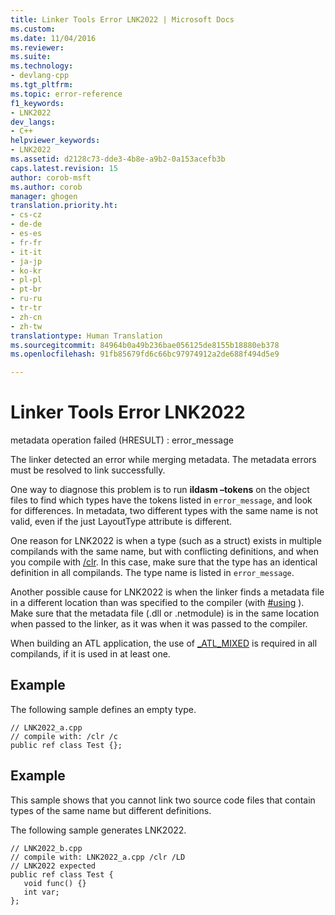 ```yaml
---
title: Linker Tools Error LNK2022 | Microsoft Docs
ms.custom: 
ms.date: 11/04/2016
ms.reviewer: 
ms.suite: 
ms.technology:
- devlang-cpp
ms.tgt_pltfrm: 
ms.topic: error-reference
f1_keywords:
- LNK2022
dev_langs:
- C++
helpviewer_keywords:
- LNK2022
ms.assetid: d2128c73-dde3-4b8e-a9b2-0a153acefb3b
caps.latest.revision: 15
author: corob-msft
ms.author: corob
manager: ghogen
translation.priority.ht:
- cs-cz
- de-de
- es-es
- fr-fr
- it-it
- ja-jp
- ko-kr
- pl-pl
- pt-br
- ru-ru
- tr-tr
- zh-cn
- zh-tw
translationtype: Human Translation
ms.sourcegitcommit: 84964b0a49b236bae056125de8155b18880eb378
ms.openlocfilehash: 91fb85679fd6c66bc97974912a2de688f494d5e9

---
```

# Linker Tools Error LNK2022
metadata operation failed (HRESULT) : error_message  
  
 The linker detected an error while merging metadata. The metadata errors must be resolved to link successfully.  
  
 One way to diagnose this problem is to run **ildasm –tokens** on the object files to find which types have the tokens listed in `error_message`, and look for differences.  In metadata, two different types with the same name is not valid, even if the just LayoutType attribute is different.  
  
 One reason for LNK2022 is when a type (such as a struct) exists in multiple compilands with the same name, but with conflicting definitions, and when you compile with [/clr](../../build/reference/clr-common-language-runtime-compilation.md).  In this case, make sure that the type has an identical definition in all compilands.  The type name is listed in `error_message`.  
  
 Another possible cause for LNK2022 is when the linker finds a metadata file in a different location than was specified to the compiler (with [#using](../../preprocessor/hash-using-directive-cpp.md) ). Make sure that the metadata file (.dll or .netmodule) is in the same location when passed to the linker, as it was when it was passed to the compiler.  
  
 When building an ATL application, the use of [_ATL_MIXED](http://msdn.microsoft.com/Library/11b59a83-7098-43e2-9f7b-408299930966) is required in all compilands, if it is used in at least one.  
  
## Example  
 The following sample defines an empty type.  
  
```  
// LNK2022_a.cpp  
// compile with: /clr /c  
public ref class Test {};  
```  
  
## Example  
 This sample shows that you cannot link two source code files that contain types of the same name but different definitions.  
  
 The following sample generates LNK2022.  
  
```  
// LNK2022_b.cpp  
// compile with: LNK2022_a.cpp /clr /LD   
// LNK2022 expected  
public ref class Test {  
   void func() {}  
   int var;  
};  
```


<!--HONumber=Jan17_HO2-->



